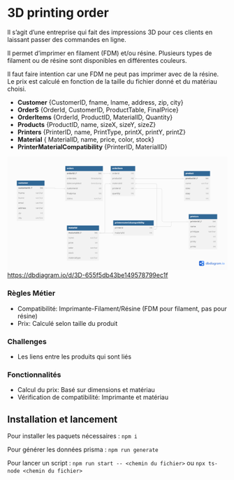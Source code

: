 # 3D printing order

Il s’agit d’une entreprise qui fait des impressions 3D pour ces clients en laissant passer des commandes en ligne.

Il permet d’imprimer en filament (FDM) et/ou résine. Plusieurs types de filament ou de résine sont disponibles en différentes couleurs.

Il faut faire intention car une FDM ne peut pas imprimer avec de la résine. Le prix est calculé en fonction de la taille du fichier donné et du matériau choisi.

- **Customer** {CustomerID, fname, lname, address, zip, city}
- **OrderS** {OrderId, CustomerID, ProductTable, FinalPrice}
- **OrderItems** {OrderId, ProductID, MaterialID, Quantity}
- **Products** {ProductID, name, sizeX, sizeY, sizeZ}
- **Printers** {PrinterID, name, PrintType, printX, printY, printZ}
- **Material** { MaterialID, name, price, color, stock}
- **PrinterMaterialCompatibility** {PrinterID, MaterialID}

![DB Schema](./static/3D.png)
https://dbdiagram.io/d/3D-655f5db43be149578799ec1f 

### **Règles Métier**

- Compatibilité: Imprimante-Filament/Résine (FDM pour filament, pas pour résine)
- Prix: Calculé selon taille du produit

### **Challenges**
- Les liens entre les produits qui sont liés 

### **Fonctionnalités**

- Calcul du prix: Basé sur dimensions et matériau
- Vérification de compatibilité: Imprimante et matériau

## Installation et lancement

Pour installer les paquets nécessaires : `npm i`

Pour générer les données prisma : `npm run generate`

Pour lancer un script : `npm run start -- <chemin du fichier>` ou `npx ts-node <chemin du fichier>`